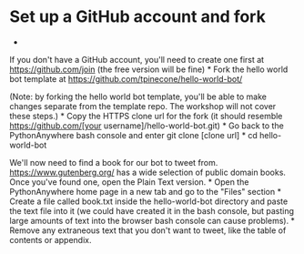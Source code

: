 
# Set up a GitHub account and fork
* 
If you don't have a GitHub account, you'll need to create one first at https://github.com/join (the free version will be fine)
* 
Fork the hello world bot template at https://github.com/tpinecone/hello-world-bot/

(Note: by forking the hello world bot template, you'll be able to make changes separate from the template repo. The workshop will not cover these steps.)
* 
Copy the HTTPS clone url for the fork (it should resemble https://github.com/[your username]/hello-world-bot.git)
* 
Go back to the PythonAnywhere bash console and enter git clone [clone url]
* 
cd hello-world-bot

We'll now need to find a book for our bot to tweet from. https://www.gutenberg.org/ has a wide selection of public domain books. Once you've found one, open the Plain Text version.
* 
Open the PythonAnywhere home page in a new tab and go to the "Files" section
* 
Create a file called book.txt inside the hello-world-bot directory and paste the text file into it (we could have created it in the bash console, but pasting large amounts of text into the browser bash console can cause problems).
* 
Remove any extraneous text that you don't want to tweet, like the table of contents or appendix.